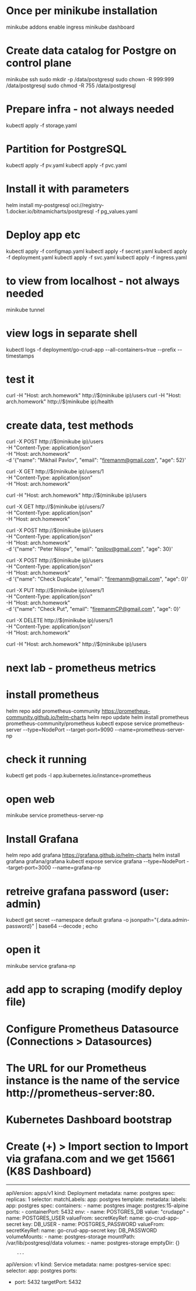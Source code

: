 # Once per minikube installation
minikube addons enable ingress
minikube dashboard

# Create data catalog for Postgre on control plane
minikube ssh
sudo mkdir -p /data/postgresql
sudo chown -R 999:999 /data/postgresql
sudo chmod -R 755 /data/postgresql

# Prepare infra - not always needed
kubectl apply -f storage.yaml 

# Partition for PostgreSQL
kubectl apply -f pv.yaml
kubectl apply -f pvc.yaml

# Install it with parameters
helm install my-postgresql oci://registry-1.docker.io/bitnamicharts/postgresql -f pg_values.yaml 

# Deploy app etc
kubectl apply -f configmap.yaml
kubectl apply -f secret.yaml
kubectl apply -f deployment.yaml
kubectl apply -f svc.yaml
kubectl apply -f ingress.yaml

# to view from localhost - not always needed
minikube tunnel

# view logs in separate shell
kubectl logs -f deployment/go-crud-app --all-containers=true --prefix --timestamps

# test it
curl -H "Host: arch.homework" http://$(minikube ip)/users
curl -H "Host: arch.homework" http://$(minikube ip)/health

# create data, test methods
curl -X POST http://$(minikube ip)/users \
  -H "Content-Type: application/json" \
  -H "Host: arch.homework" \
  -d '{"name": "Mikhail Pavlov", "email": "firemanm@gmail.com", "age": 52}'

curl -X GET http://$(minikube ip)/users/1 \
  -H "Content-Type: application/json" \
  -H "Host: arch.homework"

curl -H "Host: arch.homework" http://$(minikube ip)/users

curl -X GET http://$(minikube ip)/users/7 \
  -H "Content-Type: application/json" \
  -H "Host: arch.homework"

curl -X POST http://$(minikube ip)/users \
  -H "Content-Type: application/json" \
  -H "Host: arch.homework" \
  -d '{"name": "Peter Nilopv", "email": "pnilov@gmail.com", "age": 30}'

curl -X POST http://$(minikube ip)/users \
  -H "Content-Type: application/json" \
  -H "Host: arch.homework" \
  -d '{"name": "Check Duplicate", "email": "firemanm@gmail.com", "age": 0}'

curl -X PUT http://$(minikube ip)/users/1 \
  -H "Content-Type: application/json" \
  -H "Host: arch.homework" \
  -d '{"name": "Check Put", "email": "firemanmCP@gmail.com", "age": 0}'

curl -X DELETE http://$(minikube ip)/users/1 \
  -H "Content-Type: application/json" \
  -H "Host: arch.homework"

curl -H "Host: arch.homework" http://$(minikube ip)/users

# next lab - prometheus metrics
# install prometheus

helm repo add prometheus-community https://prometheus-community.github.io/helm-charts
helm repo update
helm install prometheus prometheus-community/prometheus
kubectl expose service prometheus-server --type=NodePort --target-port=9090 --name=prometheus-server-np

# check it running
kubectl get pods -l app.kubernetes.io/instance=prometheus

# open web
minikube service prometheus-server-np

# Install Grafana
helm repo add grafana https://grafana.github.io/helm-charts
helm install grafana grafana/grafana
kubectl expose service grafana --type=NodePort --target-port=3000 --name=grafana-np
# retreive grafana password (user: admin)
kubectl get secret --namespace default grafana -o jsonpath="{.data.admin-password}" | base64 --decode ; echo 

# open it
minikube service grafana-np

# add app to scraping (modify deploy file)



# Configure Prometheus Datasource (Connections > Datasources)
# The URL for our Prometheus instance is the name of the service http://prometheus-server:80.

# Kubernetes Dashboard bootstrap
# Create (+) > Import section to Import via grafana.com and we get 15661 (K8S Dashboard)






















---
apiVersion: apps/v1
kind: Deployment
metadata:
  name: postgres
spec:
  replicas: 1
  selector:
    matchLabels:
      app: postgres
  template:
    metadata:
      labels:
        app: postgres
    spec:
      containers:
      - name: postgres
        image: postgres:15-alpine
        ports:
        - containerPort: 5432
        env:
        - name: POSTGRES_DB
          value: "crudapp"
        - name: POSTGRES_USER
          valueFrom:
            secretKeyRef:
              name: go-crud-app-secret
              key: DB_USER
        - name: POSTGRES_PASSWORD
          valueFrom:
            secretKeyRef:
              name: go-crud-app-secret
              key: DB_PASSWORD
        volumeMounts:
        - name: postgres-storage
          mountPath: /var/lib/postgresql/data
      volumes:
      - name: postgres-storage
        emptyDir: {}




        ---
apiVersion: v1
kind: Service
metadata:
  name: postgres-service
spec:
  selector:
    app: postgres
  ports:
  - port: 5432
    targetPort: 5432